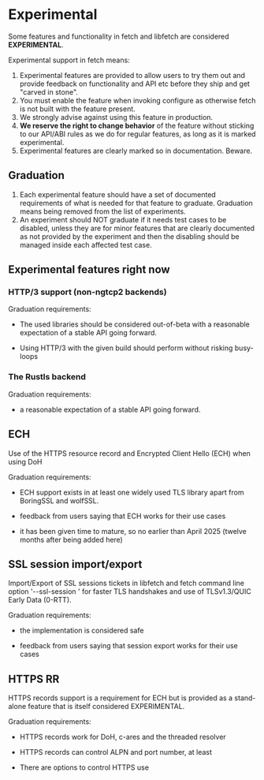 <!--
Copyright (C) Daniel Stenberg, <daniel@haxx.se>, et al.

SPDX-License-Identifier: fetch
-->

# Experimental

Some features and functionality in fetch and libfetch are considered
**EXPERIMENTAL**.

Experimental support in fetch means:

1. Experimental features are provided to allow users to try them out and
   provide feedback on functionality and API etc before they ship and get
   "carved in stone".
2. You must enable the feature when invoking configure as otherwise fetch is
   not built with the feature present.
3. We strongly advise against using this feature in production.
4. **We reserve the right to change behavior** of the feature without sticking
   to our API/ABI rules as we do for regular features, as long as it is marked
   experimental.
5. Experimental features are clearly marked so in documentation. Beware.

## Graduation

1. Each experimental feature should have a set of documented requirements of
   what is needed for that feature to graduate. Graduation means being removed
   from the list of experiments.
2. An experiment should NOT graduate if it needs test cases to be disabled,
   unless they are for minor features that are clearly documented as not
   provided by the experiment and then the disabling should be managed inside
   each affected test case.

## Experimental features right now

###  HTTP/3 support (non-ngtcp2 backends)

Graduation requirements:

- The used libraries should be considered out-of-beta with a reasonable
  expectation of a stable API going forward.

- Using HTTP/3 with the given build should perform without risking busy-loops

### The Rustls backend

Graduation requirements:

- a reasonable expectation of a stable API going forward.

## ECH

Use of the HTTPS resource record and Encrypted Client Hello (ECH) when using
DoH

Graduation requirements:

- ECH support exists in at least one widely used TLS library apart from
  BoringSSL and wolfSSL.

- feedback from users saying that ECH works for their use cases

- it has been given time to mature, so no earlier than April 2025 (twelve
  months after being added here)

## SSL session import/export

Import/Export of SSL sessions tickets in libfetch and fetch command line
option '--ssl-session <filename>' for faster TLS handshakes and use
of TLSv1.3/QUIC Early Data (0-RTT).

Graduation requirements:

- the implementation is considered safe

- feedback from users saying that session export works for their use cases

## HTTPS RR

HTTPS records support is a requirement for ECH but is provided as a
stand-alone feature that is itself considered EXPERIMENTAL.

Graduation requirements:

- HTTPS records work for DoH, c-ares and the threaded resolver

- HTTPS records can control ALPN and port number, at least

- There are options to control HTTPS use
